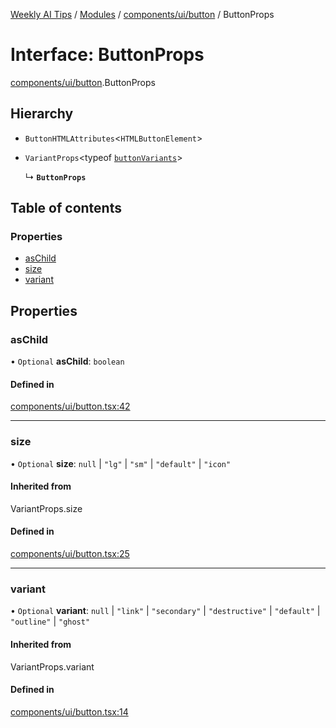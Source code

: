 [Weekly AI Tips](../README.md) / [Modules](../modules.md) / [components/ui/button](../modules/components_ui_button.md) / ButtonProps

# Interface: ButtonProps

[components/ui/button](../modules/components_ui_button.md).ButtonProps

## Hierarchy

- `ButtonHTMLAttributes`\<`HTMLButtonElement`\>

- `VariantProps`\<typeof [`buttonVariants`](../modules/components_ui_button.md#buttonvariants)\>

  ↳ **`ButtonProps`**

## Table of contents

### Properties

- [asChild](components_ui_button.ButtonProps.md#aschild)
- [size](components_ui_button.ButtonProps.md#size)
- [variant](components_ui_button.ButtonProps.md#variant)

## Properties

### asChild

• `Optional` **asChild**: `boolean`

#### Defined in

[components/ui/button.tsx:42](https://github.com/alexsoyes/weekly-ai-tips/blob/8e6b4ae946047053b809d45f37efccbb35947373/components/ui/button.tsx#L42)

___

### size

• `Optional` **size**: ``null`` \| ``"lg"`` \| ``"sm"`` \| ``"default"`` \| ``"icon"``

#### Inherited from

VariantProps.size

#### Defined in

[components/ui/button.tsx:25](https://github.com/alexsoyes/weekly-ai-tips/blob/8e6b4ae946047053b809d45f37efccbb35947373/components/ui/button.tsx#L25)

___

### variant

• `Optional` **variant**: ``null`` \| ``"link"`` \| ``"secondary"`` \| ``"destructive"`` \| ``"default"`` \| ``"outline"`` \| ``"ghost"``

#### Inherited from

VariantProps.variant

#### Defined in

[components/ui/button.tsx:14](https://github.com/alexsoyes/weekly-ai-tips/blob/8e6b4ae946047053b809d45f37efccbb35947373/components/ui/button.tsx#L14)
